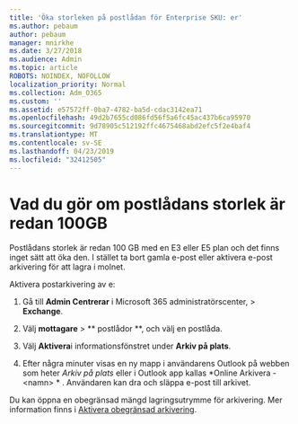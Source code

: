 ```yaml
---
title: 'Öka storleken på postlådan för Enterprise SKU: er'
ms.author: pebaum
author: pebaum
manager: mnirkhe
ms.date: 3/27/2018
ms.audience: Admin
ms.topic: article
ROBOTS: NOINDEX, NOFOLLOW
localization_priority: Normal
ms.collection: Adm_O365
ms.custom: ''
ms.assetid: e57572ff-0ba7-4782-ba5d-cdac3142ea71
ms.openlocfilehash: 49d2b7655cd086fd56f5a6fc45ac437b6ca95970
ms.sourcegitcommit: 9d78905c512192ffc4675468abd2efc5f2e4baf4
ms.translationtype: MT
ms.contentlocale: sv-SE
ms.lasthandoff: 04/23/2019
ms.locfileid: "32412505"
---
```

# <a name="what-to-do-if-your-mailbox-size-is-already-100gb"></a>Vad du gör om postlådans storlek är redan 100GB

Postlådans storlek är redan 100 GB med en E3 eller E5 plan och det finns inget sätt att öka den. I stället ta bort gamla e-post eller aktivera e-post arkivering för att lagra i molnet. 
  
Aktivera postarkivering av e:
  
1. Gå till **Admin Centrerar** i Microsoft 365 administratörscenter, \> **Exchange**. 
    
2. Välj **mottagare** \> ** postlådor **, och välj en postlåda. 
    
3. Välj **Aktivera**i informationsfönstret under **Arkiv på plats**. 
    
4. Efter några minuter visas en ny mapp i användarens Outlook på webben som heter *Arkiv på plats* eller i Outlook app kallas *Online Arkivera - \<namn\> * . Användaren kan dra och släppa e-post till arkivet. 
    
Du kan öppna en obegränsad mängd lagringsutrymme för arkivering. Mer information finns i [Aktivera obegränsad arkivering](https://support.office.com/article/enable-unlimited-archiving-in-office-365-admin-help-e2a789f2-9962-4960-9fd4-a00aa063559e).
  

